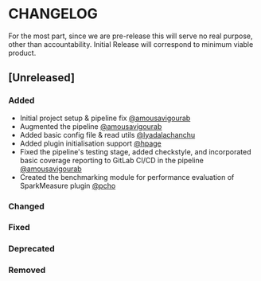 # CHANGELOG
For the most part, since we are pre-release this will serve no real purpose, other than accountability. Initial Release will correspond to minimum viable product.

## [Unreleased]
### Added
- Initial project setup & pipeline fix [@amousavigourab](https://gitlab.ewi.tudelft.nl/amousavigourab)
- Augmented the pipeline [@amousavigourab](https://gitlab.ewi.tudelft.nl/amousavigourab)
- Added basic config file & read utils [@lyadalachanchu](https://gitlab.ewi.tudelft.nl/lyadalachanchu)
- Added plugin initialisation support [@hpage](https://gitlab.ewi.tudelft.nl/hpage)
- Fixed the pipeline's testing stage, added checkstyle, and incorporated basic coverage reporting to GitLab CI/CD in the pipeline [@amousavigourab](https://gitlab.ewi.tudelft.nl/amousavigourab)
- Created the benchmarking module for performance evaluation of SparkMeasure plugin [@pcho](https://gitlab.ewi.tudelft.nl/pcho)

### Changed

### Fixed

### Deprecated

### Removed
